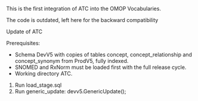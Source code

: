 This is the first integration of ATC into the OMOP Vocabularies. 

The code is outdated, left here for the backward compatibility

Update of ATC

Prerequisites:
- Schema DevV5 with copies of tables concept, concept_relationship and concept_synonym from ProdV5, fully indexed.
- SNOMED and RxNorm must be loaded first with the full release cycle.
- Working directory ATC.

1. Run load_stage.sql
2. Run generic_update: devv5.GenericUpdate();

 